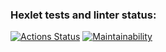 ### Hexlet tests and linter status:
[![Actions Status](https://github.com/MartinMeer/java-project-71/actions/workflows/hexlet-check.yml/badge.svg)](https://github.com/MartinMeer/java-project-71/actions)
[![Maintainability](https://api.codeclimate.com/v1/badges/b1d8e2c48df6073f0d6d/maintainability)](https://codeclimate.com/github/MartinMeer/java-project-61/maintainability)
